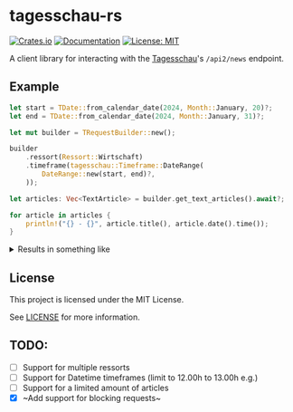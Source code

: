 # tagesschau-rs

[![Crates.io](https://img.shields.io/crates/v/tagesschau)](https://crates.io/crates/tagesschau)
[![Documentation](https://img.shields.io/docsrs/tagesschau)](https://docs.rs/tagesschau/)
[![License: MIT](https://img.shields.io/crates/l/tagesschau)](LICENSE)

<!-- cargo-rdme start -->

A client library for interacting with the [Tagesschau](https://www.tagesschau.de)'s `/api2/news` endpoint.

## Example
```rust
let start = TDate::from_calendar_date(2024, Month::January, 20)?;
let end = TDate::from_calendar_date(2024, Month::January, 31)?;

let mut builder = TRequestBuilder::new();

builder
    .ressort(Ressort::Wirtschaft)
    .timeframe(tagesschau::Timeframe::DateRange(
        DateRange::new(start, end)?,
    ));

let articles: Vec<TextArticle> = builder.get_text_articles().await?;

for article in articles {
    println!("{} - {}", article.title(), article.date().time());
}

```
<details><summary>Results in something like</summary>

```
Gesetzlicher Mindestlohn zeigt positive Wirkung - 14:52:03.304
E-Autos werden beliebter – nur nicht in Deutschland - 17:07:02.836
Fed lässt Leitzins erneut unverändert - 20:50:58.427
Fed enttäuscht Zinshoffnungen - 22:16:27.875
...
```
</details>

<!-- cargo-rdme end -->

## License

This project is licensed under the MIT License.

See [LICENSE](LICENSE) for more information.


## TODO:
- [ ] Support for multiple ressorts
- [ ] Support for Datetime timeframes (limit to 12.00h to 13.00h e.g.)
- [ ] Support for a limited amount of articles
- [x] ~Add support for blocking requests~